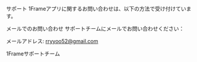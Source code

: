 サポート 1Frameアプリに関するお問い合わせは、以下の方法で受け付けています。

メールでのお問い合わせ サポートチームにメールでお問い合わせください：

メールアドレス: rryyoo52@gmail.com 

1Frameサポートチーム
